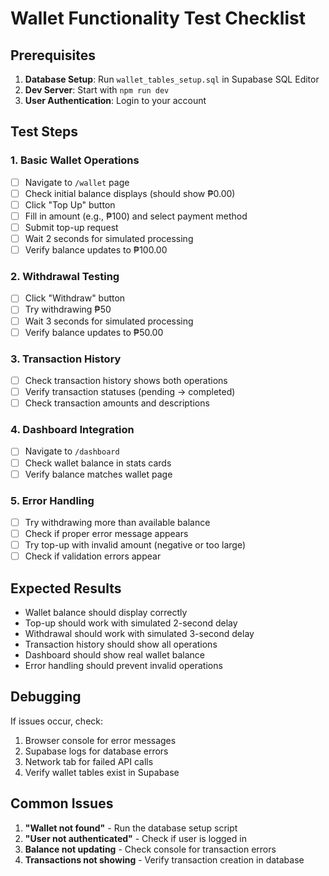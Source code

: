 # Wallet Functionality Test Checklist

## Prerequisites

1. **Database Setup**: Run `wallet_tables_setup.sql` in Supabase SQL Editor
2. **Dev Server**: Start with `npm run dev`
3. **User Authentication**: Login to your account

## Test Steps

### 1. Basic Wallet Operations

- [ ] Navigate to `/wallet` page
- [ ] Check initial balance displays (should show ₱0.00)
- [ ] Click "Top Up" button
- [ ] Fill in amount (e.g., ₱100) and select payment method
- [ ] Submit top-up request
- [ ] Wait 2 seconds for simulated processing
- [ ] Verify balance updates to ₱100.00

### 2. Withdrawal Testing

- [ ] Click "Withdraw" button
- [ ] Try withdrawing ₱50
- [ ] Wait 3 seconds for simulated processing
- [ ] Verify balance updates to ₱50.00

### 3. Transaction History

- [ ] Check transaction history shows both operations
- [ ] Verify transaction statuses (pending → completed)
- [ ] Check transaction amounts and descriptions

### 4. Dashboard Integration

- [ ] Navigate to `/dashboard`
- [ ] Check wallet balance in stats cards
- [ ] Verify balance matches wallet page

### 5. Error Handling

- [ ] Try withdrawing more than available balance
- [ ] Check if proper error message appears
- [ ] Try top-up with invalid amount (negative or too large)
- [ ] Check if validation errors appear

## Expected Results

- Wallet balance should display correctly
- Top-up should work with simulated 2-second delay
- Withdrawal should work with simulated 3-second delay
- Transaction history should show all operations
- Dashboard should show real wallet balance
- Error handling should prevent invalid operations

## Debugging

If issues occur, check:

1. Browser console for error messages
2. Supabase logs for database errors
3. Network tab for failed API calls
4. Verify wallet tables exist in Supabase

## Common Issues

1. **"Wallet not found"** - Run the database setup script
2. **"User not authenticated"** - Check if user is logged in
3. **Balance not updating** - Check console for transaction errors
4. **Transactions not showing** - Verify transaction creation in database
